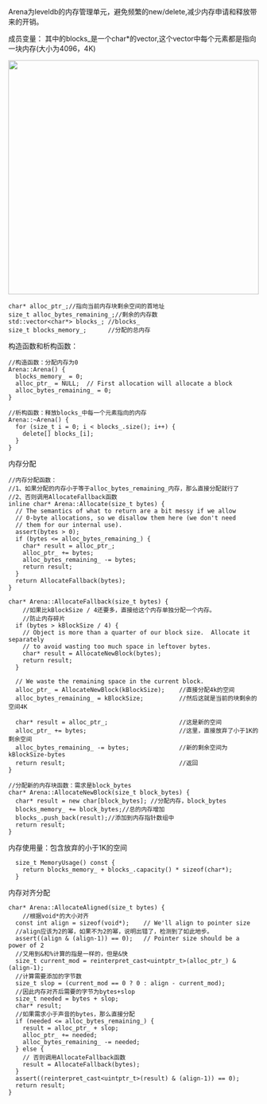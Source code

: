 Arena为leveldb的内存管理单元，避免频繁的new/delete,减少内存申请和释放带来的开销。


成员变量：
其中的blocks_是一个char*的vector,这个vector中每个元素都是指向一块内存(大小为4096，4K)

<img src="https://svplsg.bl3301.livefilestore.com/y3mHgmvq6IO5QuyzX9BxZTcUr_96oZE82mm-ca9JfoB3Fib542Ecw4Ioj9fuLQ_3EbKFj4O3qiXUMyv3070f7o_DANLHhQl7X9BHf4x_8jUz5pA-pDVg9CXKFzTzGx7eodKtZoQYqY8MVpFeKVXNxy8UuV8WN0d7-ZMl_hC8RjdSq4?width=504&height=470&cropmode=none" width="504" height="470" />

```
char* alloc_ptr_;//指向当前内存块剩余空间的首地址
size_t alloc_bytes_remaining_;//剩余的内存数
std::vector<char*> blocks_; //blocks_
size_t blocks_memory_;		//分配的总内存
```

构造函数和析构函数：
```
//构造函数：分配内存为0
Arena::Arena() {
  blocks_memory_ = 0;
  alloc_ptr_ = NULL;  // First allocation will allocate a block
  alloc_bytes_remaining_ = 0;
}

//析构函数：释放blocks_中每一个元素指向的内存
Arena::~Arena() {
  for (size_t i = 0; i < blocks_.size(); i++) {
    delete[] blocks_[i];
  }
}
```

内存分配

```
//内存分配函数：
//1、如果分配的内存小于等于alloc_bytes_remaining_内存，那么直接分配就行了
//2、否则调用AllocateFallback函数
inline char* Arena::Allocate(size_t bytes) {
  // The semantics of what to return are a bit messy if we allow
  // 0-byte allocations, so we disallow them here (we don't need
  // them for our internal use).
  assert(bytes > 0);
  if (bytes <= alloc_bytes_remaining_) {
    char* result = alloc_ptr_;
    alloc_ptr_ += bytes;
    alloc_bytes_remaining_ -= bytes;
    return result;
  }
  return AllocateFallback(bytes);
}

char* Arena::AllocateFallback(size_t bytes) {
	//如果比kBlockSize / 4还要多，直接给这个内存单独分配一个内存。
	//防止内存碎片
  if (bytes > kBlockSize / 4) {
    // Object is more than a quarter of our block size.  Allocate it separately
    // to avoid wasting too much space in leftover bytes.
    char* result = AllocateNewBlock(bytes);
    return result;
  }

  // We waste the remaining space in the current block.
  alloc_ptr_ = AllocateNewBlock(kBlockSize);	//直接分配4k的空间
  alloc_bytes_remaining_ = kBlockSize;			//然后这就是当前的块剩余的空间4K

  char* result = alloc_ptr_;					//这是新的空间
  alloc_ptr_ += bytes;							//这里，直接放弃了小于1K的剩余空间
  alloc_bytes_remaining_ -= bytes;				//新的剩余空间为kBlockSize-bytes
  return result;								//返回
}

//分配新的内存块函数：需求是block_bytes
char* Arena::AllocateNewBlock(size_t block_bytes) {
  char* result = new char[block_bytes];	//分配内存，block_bytes
  blocks_memory_ += block_bytes;//总的内存增加
  blocks_.push_back(result);//添加到内存指针数组中
  return result;
}
```

内存使用量：包含放弃的小于1K的空间

```
  size_t MemoryUsage() const {
    return blocks_memory_ + blocks_.capacity() * sizeof(char*);
  }
```

内存对齐分配

```
char* Arena::AllocateAligned(size_t bytes) {
	//根据void*的大小对齐
  const int align = sizeof(void*);    // We'll align to pointer size
  //align应该为2的幂，如果不为2的幂，说明出错了，检测到了如此地步。
  assert((align & (align-1)) == 0);   // Pointer size should be a power of 2
  //又用到&和%计算的指是一样的，但是&快
  size_t current_mod = reinterpret_cast<uintptr_t>(alloc_ptr_) & (align-1);
  //计算需要添加的字节数
  size_t slop = (current_mod == 0 ? 0 : align - current_mod);
  //因此内存对齐后需要的字节为bytes+slop
  size_t needed = bytes + slop;
  char* result;
  //如果需求小于声音的bytes，那么直接分配
  if (needed <= alloc_bytes_remaining_) {
    result = alloc_ptr_ + slop;
    alloc_ptr_ += needed;
    alloc_bytes_remaining_ -= needed;
  } else {
    // 否则调用AllocateFallback函数
    result = AllocateFallback(bytes);
  }
  assert((reinterpret_cast<uintptr_t>(result) & (align-1)) == 0);
  return result;
}
```